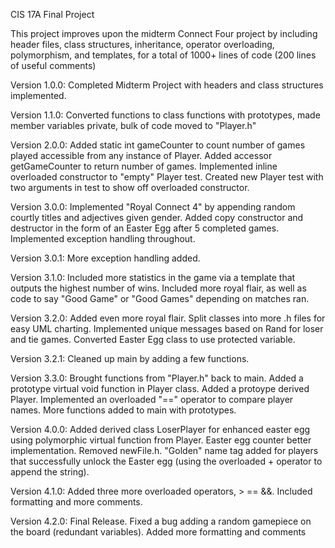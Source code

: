 CIS 17A Final Project

This project improves upon the midterm Connect Four project by including header files, class structures, inheritance, operator overloading, polymorphism, and templates, for a total of 1000+ lines of code (200 lines of useful comments)

Version 1.0.0: Completed Midterm Project with headers and class structures implemented.

Version 1.1.0: Converted functions to class functions with prototypes, made member variables private, bulk of code moved to "Player.h"

Version 2.0.0: Added static int gameCounter to count number of games played accessible from any instance of Player.
               Added accessor getGameCounter to return number of games.
               Implemented inline overloaded constructor to "empty" Player test.
               Created new Player test with two arguments in test to show off overloaded constructor.
              
Version 3.0.0: Implemented "Royal Connect 4" by appending random courtly titles and adjectives given gender.
               Added copy constructor and destructor in the form of an Easter Egg after 5 completed games.
               Implemented exception handling throughout.
               
Version 3.0.1: More exception handling added.

Version 3.1.0: Included more statistics in the game via a template that outputs the highest number of wins.
               Included more royal flair, as well as code to say "Good Game" or "Good Games" depending on matches ran.
               
Version 3.2.0: Added even more royal flair. Split classes into more .h files for easy UML charting. Implemented unique
               messages based on Rand for loser and tie games. Converted Easter Egg class to use protected variable.
               
Version 3.2.1: Cleaned up main by adding a few functions.

Version 3.3.0: Brought functions from "Player.h" back to main. Added a prototype virtual void function in Player class.
               Added a protoype derived Player. Implemented an overloaded "==" operator to compare player names. More
               functions added to main with prototypes.
               
Version 4.0.0: Added derived class LoserPlayer for enhanced easter egg using polymorphic virtual function from Player.
               Easter egg counter better implementation. Removed newFile.h. "Golden" name tag added for players that
               successfully unlock the Easter egg (using the overloaded + operator to append the string).
             
Version 4.1.0: Added three more overloaded operators, > == &&. Included formatting and more comments.

Version 4.2.0: Final Release. Fixed a bug adding a random gamepiece on the board (redundant variables).
               Added more formatting and comments
